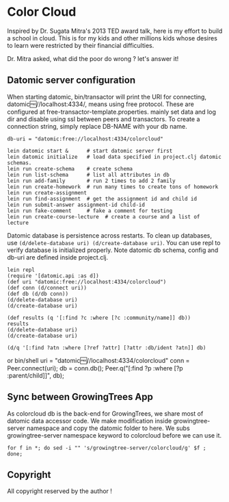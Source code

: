 # Color Cloud

Inspired by Dr. Sugata Mitra's 2013 TED award talk, here is my effort to build a school in cloud. This is for my kids and other millions kids whose desires to learn were restricted by their financial difficulties.

Dr. Mitra asked, what did the poor do wrong ? let's answer it!


## Datomic server configuration

When starting datomic, bin/transactor will print the URI for connecting,
datomic:free://localhost:4334/<DB-NAME>, means using free protocol. These are configured at free-transactor-template.properties.
mainly set data and log dir and disable using ssl between peers and transactors.
To create a connection string, simply replace DB-NAME with your db name.

    db-uri = "datomic:free://localhost:4334/colorcloud"

    lein datomic start &      # start datomic server first
    lein datomic initialize   # load data specified in project.clj datomic schemas.
    lein run create-schema    # create schema
    lein run list-schema      # list all attributes in db
    lein run add-family       # run 2 times to add 2 family
    lein run create-homework  # run many times to create tons of homework
    lein run create-assignment
    lein run find-assignment  # get the assignment id and child id
    lein run submit-answer assignment-id child-id 
    lein run fake-comment     # fake a comment for testing
    lein run create-course-lecture  # create a course and a list of lecture


Datomic database is persistence across restarts. To clean up databases, use `(d/delete-database uri) (d/create-database uri)`. You can use repl to verify database is initialized properly. Note datomic db schema, config and db-uri are defined inside project.clj.


    lein repl
    (require '[datomic.api :as d])
    (def uri "datomic:free://localhost:4334/colorcloud")
    (def conn (d/connect uri))
    (def db (d/db conn))
    (d/delete-database uri)
    (d/create-database uri)

    (def results (q '[:find ?c :where [?c :community/name]] db))
    results
    (d/delete-database uri)
    (d/create-database uri)

    (d/q '[:find ?atn :where [?ref ?attr] [?attr :db/ident ?atn]] db)

or 
    bin/shell
    uri = "datomic:free://localhost:4334/colorcloud"
    conn = Peer.connect(uri);
    db = conn.db();
    Peer.q("[:find ?p :where [?p :parent/child]]", db); 


## Sync between GrowingTrees App

As colorcloud db is the back-end for GrowingTrees, we share most of datomic data accessor code. We make modification inside growingtree-server namespace and copy the datomic folder to here. We subs growingtree-server namespace keyword to colorcloud before we can use it.

    for f in *; do sed -i "" 's/growingtree-server/colorcloud/g' $f ; done;

## Copyright

All copyright reserved by the author !
